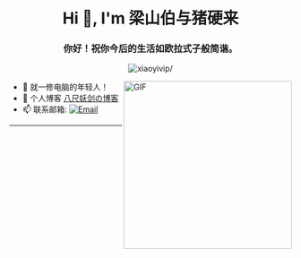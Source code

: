 <h1 align="center">Hi 👋, I'm 梁山伯与猪硬来</h1>

<h3 align="center">你好！祝你今后的生活如欧拉式子般简谐。</h3>
<p align="center"> <img src=https://komarev.com/ghpvc/?username=xiaoyivip alt=xiaoyivip/> </p>
<!-- <img align="right" alt="GIF" src="https://raw.githubusercontent.com/devSouvik/devSouvik/master/gif3.gif" width="500"/> -->
<img align="right"  alt="GIF" src="https://images.waer.ltd/img/carbon.png" width="300"/>








- 🔭 就一修电脑的年轻人！
- 🤔 个人博客  [八尺妖剑の博客](https://www.waer.ltd)
- 📫 联系邮箱: 
<a href="mailto:ilikexff@gmail.com"><img alt="Email" src="https://img.shields.io/badge/Email-ilikexff@gmail.com-blue?style=flat-square&logo=gmail"></a> 

****









